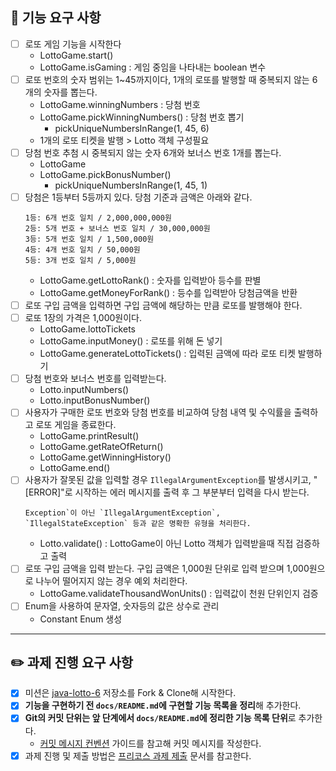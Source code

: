 ## 🚀 기능 요구 사항

- [ ] 로또 게임 기능을 시작한다
    - LottoGame.start()
    - LottoGame.isGaming : 게임 중임을 나타내는 boolean 변수
- [ ] 로또 번호의 숫자 범위는 1~45까지이다, 1개의 로또를 발행할 때 중복되지 않는 6개의 숫자를 뽑는다.
    - LottoGame.winningNumbers : 당첨 번호
    - LottoGame.pickWinningNumbers() : 당첨 번호 뽑기
        - pickUniqueNumbersInRange(1, 45, 6)
    - 1개의 로또 티켓을 발행 > Lotto 객체 구성필요
- [ ] 당첨 번호 추첨 시 중복되지 않는 숫자 6개와 보너스 번호 1개를 뽑는다.
    - LottoGame
    - LottoGame.pickBonusNumber()
        - pickUniqueNumbersInRange(1, 45, 1)
- [ ] 당첨은 1등부터 5등까지 있다. 당첨 기준과 금액은 아래와 같다.
    ```
    1등: 6개 번호 일치 / 2,000,000,000원
    2등: 5개 번호 + 보너스 번호 일치 / 30,000,000원
    3등: 5개 번호 일치 / 1,500,000원
    4등: 4개 번호 일치 / 50,000원
    5등: 3개 번호 일치 / 5,000원
    ```
    - LottoGame.getLottoRank() : 숫자를 입력받아 등수를 판별
    - LottoGame.getMoneyForRank() : 등수를 입력받아 당첨금액을 반환
- [ ] 로또 구입 금액을 입력하면 구입 금액에 해당하는 만큼 로또를 발행해야 한다.
- [ ] 로또 1장의 가격은 1,000원이다.
    - LottoGame.lottoTickets<Lotto>
    - LottoGame.inputMoney() : 로또를 위해 돈 넣기
    - LottoGame.generateLottoTickets() : 입력된 금액에 따라 로또 티켓 발행하기
- [ ] 당첨 번호와 보너스 번호를 입력받는다.
    - Lotto.inputNumbers()
    - Lotto.inputBonusNumber()
- [ ] 사용자가 구매한 로또 번호와 당첨 번호를 비교하여 당첨 내역 및 수익률을 출력하고 로또 게임을 종료한다.
    - LottoGame.printResult()
    - LottoGame.getRateOfReturn()
    - LottoGame.getWinningHistory()
    - LottoGame.end()
- [ ] 사용자가 잘못된 값을 입력할 경우 `IllegalArgumentException`를 발생시키고, "[ERROR]"로 시작하는 에러 메시지를 출력 후 그 부분부터 입력을 다시 받는다.
    ```
    Exception`이 아닌 `IllegalArgumentException`, `IllegalStateException` 등과 같은 명확한 유형을 처리한다.
    ```
    - Lotto.validate() : LottoGame이 아닌 Lotto 객체가 입력받을때 직접 검증하고 출력
- [ ] 로또 구입 금액을 입력 받는다. 구입 금액은 1,000원 단위로 입력 받으며 1,000원으로 나누어 떨어지지 않는 경우 예외 처리한다.
    - LottoGame.validateThousandWonUnits() : 입력값이 천원 단위인지 검증
- [ ] Enum을 사용하여 문자열, 숫자등의 값은 상수로 관리
    - Constant Enum 생성

---

## ✏️ 과제 진행 요구 사항

- [x] 미션은 [java-lotto-6](https://github.com/woowacourse-precourse/java-lotto-6) 저장소를 Fork & Clone해 시작한다.
- [x] **기능을 구현하기 전 `docs/README.md`에 구현할 기능 목록을 정리**해 추가한다.
- [x] **Git의 커밋 단위는 앞 단계에서 `docs/README.md`에 정리한 기능 목록 단위**로 추가한다.
    - [커밋 메시지 컨벤션](https://gist.github.com/stephenparish/9941e89d80e2bc58a153) 가이드를 참고해 커밋 메시지를 작성한다.
- [x] 과제 진행 및 제출 방법은 [프리코스 과제 제출](https://github.com/woowacourse/woowacourse-docs/tree/master/precourse) 문서를 참고한다.